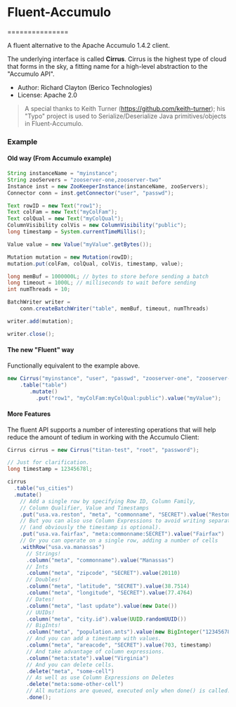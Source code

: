 # Fluent-Accumulo
===============

A fluent alternative to the Apache Accumulo 1.4.2 client.

The underlying interface is called **Cirrus**.  Cirrus is the highest type of cloud that forms in the sky,
a fitting name for a high-level abstraction to the "Accumulo API".

* Author:  Richard Clayton (Berico Technologies)
* License:  Apache 2.0

> A special thanks to Keith Turner (https://github.com/keith-turner); his "Typo" project is used to Serialize/Deserialize Java primitives/objects in Fluent-Accumulo.

### Example

#### Old way (From Accumulo example)

```java
String instanceName = "myinstance";
String zooServers = "zooserver-one,zooserver-two"
Instance inst = new ZooKeeperInstance(instanceName, zooServers);
Connector conn = inst.getConnector("user", "passwd");

Text rowID = new Text("row1");
Text colFam = new Text("myColFam");
Text colQual = new Text("myColQual");
ColumnVisibility colVis = new ColumnVisibility("public");
long timestamp = System.currentTimeMillis();

Value value = new Value("myValue".getBytes());

Mutation mutation = new Mutation(rowID);
mutation.put(colFam, colQual, colVis, timestamp, value);

long memBuf = 1000000L; // bytes to store before sending a batch
long timeout = 1000L; // milliseconds to wait before sending
int numThreads = 10;

BatchWriter writer =
    conn.createBatchWriter("table", memBuf, timeout, numThreads)

writer.add(mutation);

writer.close();
```

#### The new "Fluent" way

Functionally equivalent to the example above.

```java
new Cirrus("myinstance", "user", "passwd", "zooserver-one", "zooserver-two")
    .table("table")
       .mutate()
         .put("row1", "myColFam:myColQual:public").value("myValue");
```

#### More Features

The fluent API supports a number of interesting operations that will help reduce the amount of tedium in working with the Accumulo Client:

```java
Cirrus cirrus = new Cirrus("titan-test", "root", "password");

// Just for clarification.
long timestamp = 12345678l;

cirrus
  .table("us_cities")
  .mutate()
    // Add a single row by specifying Row ID, Column Family,
    // Column Qualifier, Value and Timestamps
    .put("usa.va.reston", "meta", "commonname", "SECRET").value("Reston", timestamp)
    // But you can also use Column Expressions to avoid writing separate strings
    // (and obviously the timestamp is optional).
    .put("usa.va.fairfax", "meta:commonname:SECRET").value("Fairfax")
    // Or you can operate on a single row, adding a number of cells
    .withRow("usa.va.manassas")
      // Strings!
      .column("meta", "commonname").value("Manassas")
      // Ints
      .column("meta", "zipcode", "SECRET").value(20110)
      // Doubles!
      .column("meta", "latitude", "SECRET").value(38.7514)
      .column("meta", "longitude", "SECRET").value(77.4764)
      // Dates!
      .column("meta", "last update").value(new Date())
      // UUIDs!
      .column("meta", "city.id").value(UUID.randomUUID())
      // BigInts!
      .column("meta", "population.ants").value(new BigInteger("12345678901234567890"))
      // And you can add a timestamp with values.
      .column("meta", "areacode", "SECRET").value(703, timestamp)
      // And take advantage of column expressions.
      .column("meta:state").value("Virginia")
      // And you can delete cells.
      .delete("meta", "some-cell")
      // As well as use Column Expressions on Deletes
      .delete("meta:some-other-cell")
      // All mutations are queued, executed only when done() is called.
      .done();
```


